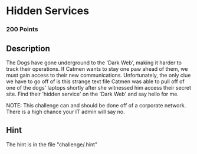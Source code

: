 # Hidden Services

### 200 Points

## Description
The Dogs have gone underground to the 'Dark Web', making it harder to track their operations. If Catmen wants to stay one paw ahead of them, we must gain access to their new communications. Unfortunately, the only clue we have to go off of is this strange text file Catmen was able to pull off of one of the dogs' laptops shortly after she witnessed him access their secret site. Find their 'hidden service' on the 'Dark Web' and say hello for me.

NOTE: This challenge can and should be done off of a corporate network. There is a high chance your IT admin will say no.

## Hint
The hint is in the file "challenge/.hint"
